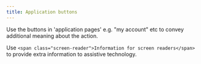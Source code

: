 ```yaml
---
title: Application buttons
---
```


Use the buttons in 'application pages' e.g. "my account" etc to convey additional meaning about the action.

Use `<span class="screen-reader">Information for screen readers</span>` to provide extra information to assistive technology.